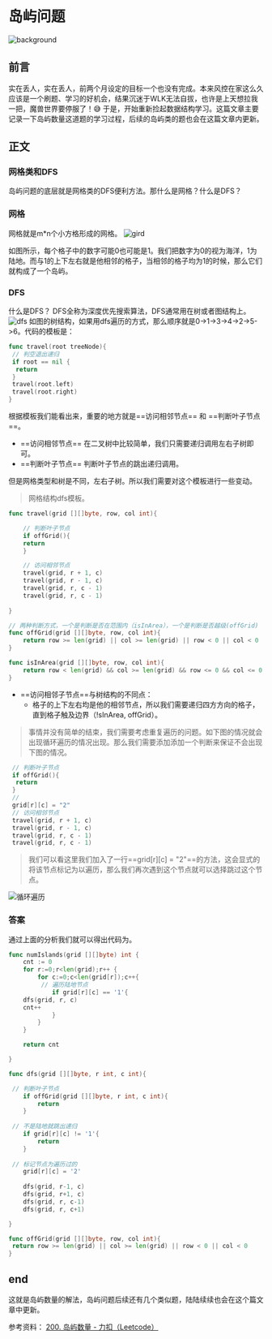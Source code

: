 # 岛屿问题


![background](/blog/island-issue/bak.png "岛屿问题")
  
## 前言

 实在丢人，实在丢人，前两个月设定的目标一个也没有完成。本来风控在家这么久应该是一个刷题、学习的好机会，结果沉迷于WLK无法自拔，也许是上天想拉我一把，魔兽世界要停服了！:sweat_smile:
 于是，开始重新捡起数据结构学习。这篇文章主要记录一下岛屿数量这道题的学习过程，后续的岛屿类的题也会在这篇文章内更新。

## 正文

### 网格类和DFS

岛屿问题的底层就是网格类的DFS便利方法。那什么是网格？什么是DFS？

### 网格

网格就是m*n个小方格形成的网格。
![gird](/blog/island-issue/grid.jpg "网格")

如图所示，每个格子中的数字可能0也可能是1。我们把数字为0的视为海洋，1为陆地。而与1的上下左右就是他相邻的格子，当相邻的格子均为1的时候，那么它们就构成了一个岛屿。

### DFS

什么是DFS？
 DFS全称为深度优先搜索算法，DFS通常用在树或者图结构上。
![dfs](/blog/island-issue/dfs.png "DFS图解")
如图的树结构，如果用dfs遍历的方式，那么顺序就是0->1->3->4->2->5->6。代码的模板是：

``` go
func travel(root treeNode){
 // 判空退出递归
 if root == nil {
  return
 }
 travel(root.left)
 travel(root.right)
}
```

根据模板我们能看出来，重要的地方就是==访问相邻节点== 和 ==判断叶子节点==。

- ==访问相邻节点== 在二叉树中比较简单，我们只需要递归调用左右子树即可。
- ==判断叶子节点== 判断叶子节点的跳出递归调用。

但是网格类型和树是不同，左右子树。所以我们需要对这个模板进行一些变动。

>网格结构dfs模板。

```go
func travel(grid [][]byte, row, col int){

    // 判断叶子节点
    if offGrid(){
    return 
    }

    // 访问相邻节点
    travel(grid, r + 1, c)
    travel(grid, r - 1, c)
    travel(grid, r, c - 1)
    travel(grid, r, c - 1)
 
}

// 两种判断方式，一个是判断是否在范围内（isInArea），一个是判断是否越级(offGrid)
func offGrid(grid [][]byte, row, col int){
    return row >= len(grid) || col >= len(grid) || row < 0 || col < 0
}

func isInArea(grid [][]byte, row, col int){
    return row < len(grid) && col >= len(grid) && row <= 0 && col <= 0
}

```

- ==访问相邻子节点==与树结构的不同点：
  - 格子的上下左右均是他的相邻节点，所以我们需要递归四方方向的格子，直到格子触及边界（!sInArea, offGrid）。

 > 事情并没有简单的结束，我们需要考虑重复遍历的问题。如下图的情况就会出现循环遍历的情况出现。那么我们需要添加添加一个判断来保证不会出现下图的情况。
 >
``` go
 // 判断叶子节点
 if offGrid(){
  return 
 }
 // 
 grid[r][c] = "2"
 // 访问相邻节点
 travel(grid, r + 1, c)
 travel(grid, r - 1, c)
 travel(grid, r, c - 1)
 travel(grid, r, c - 1)
```

> 我们可以看这里我们加入了一行==grid[r][c] = "2"==的方法，这会显式的将该节点标记为以遍历，那么我们再次遇到这个节点就可以选择跳过这个节点。

![循环遍历](/blog/island-issue/circle_loop.jpg "循环遍历")

### 答案

通过上面的分析我们就可以得出代码为。

``` go
func numIslands(grid [][]byte) int {
    cnt := 0
    for r:=0;r<len(grid);r++ {
        for c:=0;c<len(grid[r]);c++{
         // 遍历陆地节点
            if grid[r][c] == '1'{
    dfs(grid, r, c)
    cnt++
            }
        }
    }

    return cnt

}

func dfs(grid [][]byte, r int, c int){

 // 判断叶子节点
    if offGrid(grid [][]byte, r int, c int){
        return
    }
    
 // 不是陆地就跳出递归
    if grid[r][c] != '1'{
        return
    }
    
 // 标记节点为遍历过的
    grid[r][c] = '2'
    
    dfs(grid, r-1, c)
    dfs(grid, r+1, c)
    dfs(grid, r, c-1)
    dfs(grid, r, c+1)

}

func offGrid(grid [][]byte, row, col int){
 return row >= len(grid) || col >= len(grid) || row < 0 || col < 0
}

```

## end

这就是岛屿数量的解法，岛屿问题后续还有几个类似题，陆陆续续也会在这个篇文章中更新。

参考资料： [200. 岛屿数量 - 力扣（Leetcode）](https://leetcode.cn/problems/number-of-islands/solutions/211211/dao-yu-lei-wen-ti-de-tong-yong-jie-fa-dfs-bian-li-/)


